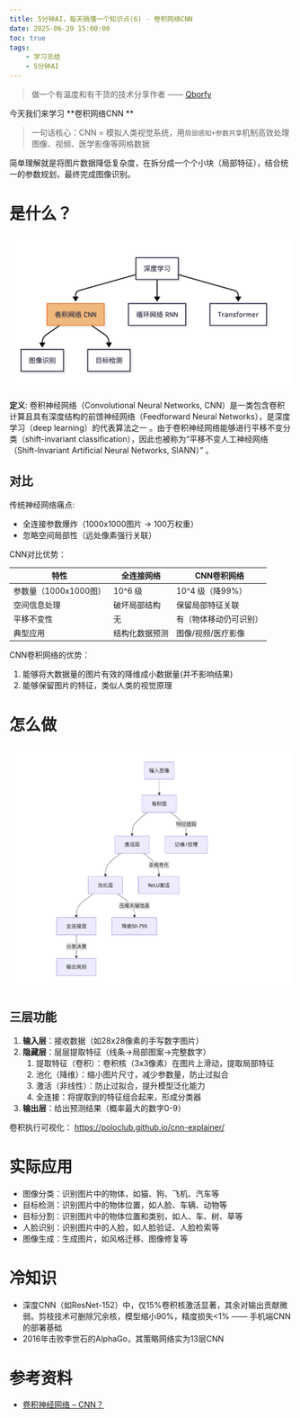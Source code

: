 ```yaml
---
title: 5分钟AI，每天搞懂一个知识点(6) - 卷积网络CNN
date: 2025-06-29 15:00:00
toc: true
tags:
    - 学习总结
    - 5分钟AI
---
```


> 做一个有温度和有干货的技术分享作者 —— [Qborfy](https://qborfy.com)


今天我们来学习 **卷积网络CNN **

> 一句话核心：CNN = 模拟人类视觉系统，用`局部感知+参数共享`机制高效处理​​图像、视频、医学影像​​等网格数据

简单理解就是将图片数据降低复杂度，在拆分成一个个小块（局部特征），结合统一的参数规划，最终完成图像识别。

<!-- more -->

# 是什么？

![](/assets/img/ailearn/daily/06/1.png)

**定义**: 卷积神经网络（Convolutional Neural Networks, CNN）是一类包含卷积计算且具有深度结构的前馈神经网络（Feedforward Neural Networks），是深度学习（deep learning）的代表算法之一 。由于卷积神经网络能够进行平移不变分类（shift-invariant classification），因此也被称为“平移不变人工神经网络（Shift-Invariant Artificial Neural Networks, SIANN）” 。

## 对比

传统神经网络痛点:

- 全连接参数爆炸（1000x1000图片 → 100万权重）  
- 忽略空间局部性（远处像素强行关联）  

CNN对比优势：

| **特性**        | 全连接网络               | CNN卷积网络              |  
|-----------------|------------------------|------------------------|  
| 参数量（1000x1000图） | 10^6 级                | 10^4 级（降99%）        |  
| 空间信息处理     | 破坏局部结构            | 保留局部特征关联         |  
| 平移不变性       | 无                     | 有（物体移动仍可识别）    |  
| 典型应用         | 结构化数据预测          | 图像/视频/医疗影像       |  

CNN卷积网络的优势：

1. 能够将大数据量的图片有效的降维成小数据量(并不影响结果)
2. 能够保留图片的特征，类似人类的视觉原理

# 怎么做

![](/assets/img/ailearn/daily/06/2.png)

## 三层功能

1. **输入层**：接收数据（如28x28像素的手写数字图片）  
2. **隐藏层**：层层提取特征（线条→局部图案→完整数字） 
   1. 提取特征（卷积）：卷积核（3x3像素）在图片上滑动，提取局部特征
   2. 池化（降维）：缩小图片尺寸，减少参数量，防止过拟合
   3. 激活（非线性）：防止过拟合，提升模型泛化能力
   4. 全连接：将提取到的特征组合起来，形成分类器
3. **输出层**：给出预测结果（概率最大的数字0-9）  

卷积执行可视化： https://poloclub.github.io/cnn-explainer/ 

# 实际应用

- 图像分类：识别图片中的物体，如猫、狗、飞机、汽车等
- 目标检测：识别图片中的物体位置，如人脸、车辆、动物等
- 目标分割：识别图片中的物体位置和类别，如人、车、树、草等
- 人脸识别：识别图片中的人脸，如人脸验证、人脸检索等
- 图像生成：生成图片，如风格迁移、图像修复等

# 冷知识

- 深度CNN（如ResNet-152）中，仅15%卷积核激活显著，其余对输出贡献微弱。​​剪枝技术​​可删除冗余核，模型缩小90%，精度损失<1% —— 手机端CNN的部署基础
- 2016年击败李世石的AlphaGo，其策略网络实为​​13层CNN

# 参考资料

- [卷积神经网络 – CNN？](https://easyai.tech/ai-definition/cnn/)
